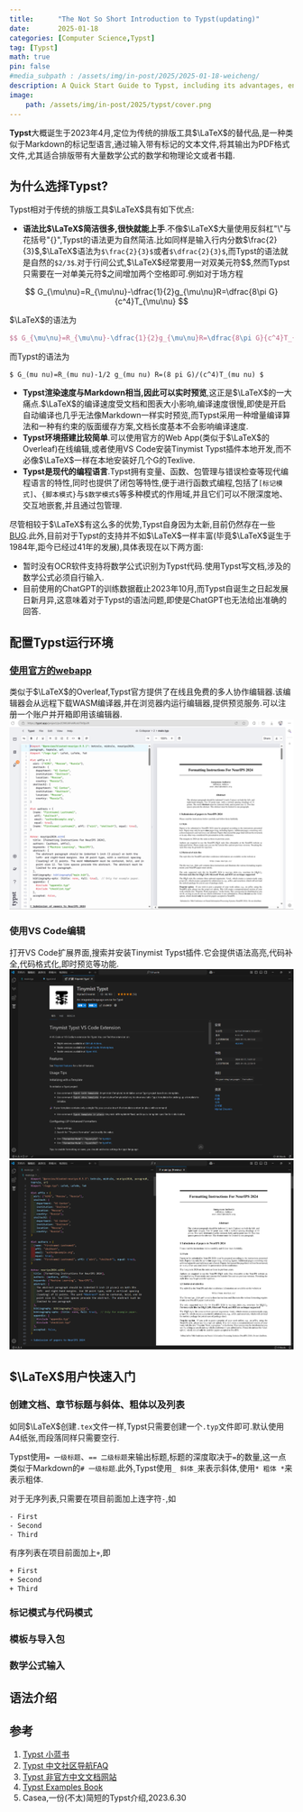 ```yaml
---
title:      "The Not So Short Introduction to Typst(updating)"
date:       2025-01-18
categories: [Computer Science,Typst]
tag: [Typst]
math: true
pin: false
#media_subpath : /assets/img/in-post/2025/2025-01-18-weicheng/
description: A Quick Start Guide to Typst, including its advantages, environment setup, and syntax.
image: 
    path: /assets/img/in-post/2025/typst/cover.png
---
```



**Typst**大概诞生于2023年4月,定位为传统的排版工具$\LaTeX$的替代品,是一种类似于Markdown的标记型语言,通过输入带有标记的文本文件,将其输出为PDF格式文件,尤其适合排版带有大量数学公式的数学和物理论文或者书籍.
## 为什么选择Typst?
Typst相对于传统的排版工具$\LaTeX$具有如下优点:

- **语法比$\LaTeX$简洁很多,很快就能上手**.不像$\LaTeX$大量使用反斜杠"\\"与花括号"\{\}",Typst的语法更为自然简洁.比如同样是输入行内分数$\frac{2}{3}$,$\LaTeX$语法为`$\frac{2}{3}$`或者`$\dfrac{2}{3}$`,而Typst的语法就是自然的`$2/3$`.对于行间公式,$\LaTeX$经常要用一对双美元符\$\$,然而Typst只需要在一对单美元符\$之间增加两个空格即可.例如对于场方程

$$ G_{\mu\nu}=R_{\mu\nu}-\dfrac{1}{2}g_{\mu\nu}R=\dfrac{8\pi G}{c^4}T_{\mu\nu} $$ 

$\LaTeX$的语法为
```latex
$$ G_{\mu\nu}=R_{\mu\nu}-\dfrac{1}{2}g_{\mu\nu}R=\dfrac{8\pi G}{c^4}T_{\mu\nu} $$ 
```
而Typst的语法为
```typst
$ G_(mu nu)=R_(mu nu)-1/2 g_(mu nu) R=(8 pi G)/(c^4)T_(mu nu) $
```
- **Typst渲染速度与Markdown相当,因此可以实时预览**,这正是$\LaTeX$的一大痛点.$\LaTeX$的编译速度受文档和图表大小影响,编译速度很慢,即使是开启自动编译也几乎无法像Markdown一样实时预览,而Typst采用一种增量编译算法和一种有约束的版面缓存方案,文档长度基本不会影响编译速度.
- **Typst环境搭建比较简单**.可以使用官方的Web App(类似于$\LaTeX$的Overleaf)在线编辑,或者使用VS Code安装Tinymist Typst插件本地开发,而不必像$\LaTeX$一样在本地安装好几个G的Texlive.
-  **Typst是现代的编程语言**.Typst拥有变量、函数、包管理与错误检查等现代编程语言的特性,同时也提供了闭包等特性,便于进行函数式编程,包括了`[标记模式]`、`{脚本模式}`与`$数学模式$`等多种模式的作用域,并且它们可以不限深度地、交互地嵌套,并且通过包管理.



尽管相较于$\LaTeX$有这么多的优势,Typst自身因为太新,目前仍然存在一些[BUG](https://github.com/typst/typst/issues).此外,目前对于Typst的支持并不如$\LaTeX$一样丰富(毕竟$\LaTeX$诞生于1984年,距今已经过41年的发展),具体表现在以下两方面:

- 暂时没有OCR软件支持将数学公式识别为Typst代码.使用Typst写文档,涉及的数学公式必须自行输入.
- 目前使用的ChatGPT的训练数据截止2023年10月,而Typst自诞生之日起发展日新月异,这意味着对于Typst的语法问题,即使是ChatGPT也无法给出准确的回答.

## 配置Typst运行环境

### [使用官方的webapp](https://typst.app/)
类似于$\LaTeX$的Overleaf,Typst官方提供了在线且免费的多人协作编辑器.该编辑器会从远程下载WASM编译器,并在浏览器内运行编辑器,提供预览服务.可以注册一个账户并开箱即用该编辑器.
![官方的webapp](/assets/img/in-post/2025/typst/1.png)

### 使用VS Code编辑
打开VS Code扩展界面,搜索并安装Tinymist Typst插件.它会提供语法高亮,代码补全,代码格式化,即时预览等功能.
![官方的webapp](/assets/img/in-post/2025/typst/2.png)
![官方的webapp](/assets/img/in-post/2025/typst/3.png)

## $\LaTeX$用户快速入门
### 创建文档、章节标题与斜体、粗体以及列表
如同$\LaTeX$创建`.tex`文件一样,Typst只需要创建一个`.typ`文件即可.默认使用A4纸张,而段落同样只需要空行.

Typst使用`= 一级标题`、`== 二级标题`来输出标题,标题的深度取决于`=`的数量,这一点类似于Markdown的`# 一级标题`.此外,Typst使用`_ 斜体_`来表示斜体,使用`* 粗体 *`来表示粗体.

对于无序列表,只需要在项目前面加上连字符`-`,如

```Typst
- First
- Second
- Third
```
有序列表在项目前面加上`+`,即
```Typst
+ First
+ Second
+ Third
```

### 标记模式与代码模式
### 模板与导入包
### 数学公式输入
## 语法介绍









## 参考
1. [Typst 小蓝书](https://typst-doc-cn.github.io/tutorial/)
2. [Typst 中文社区导航FAQ](https://typst-doc-cn.github.io/guide)
3. [Typst 非官方中文文档网站](https://typst-doc-cn.github.io/docs/)
4. [Typst Examples Book](https://sitandr.github.io/typst-examples-book/book/)
5. Casea,一份(不太)简短的Typst介绍,2023.6.30